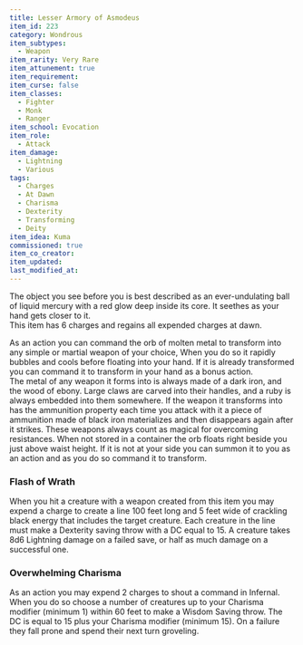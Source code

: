 ```yaml
---
title: Lesser Armory of Asmodeus
item_id: 223
category: Wondrous
item_subtypes: 
  - Weapon
item_rarity: Very Rare
item_attunement: true
item_requirement: 
item_curse: false
item_classes: 
  - Fighter
  - Monk
  - Ranger
item_school: Evocation
item_role: 
  - Attack
item_damage: 
  - Lightning
  - Various
tags:
  - Charges
  - At Dawn
  - Charisma
  - Dexterity
  - Transforming
  - Deity
item_idea: Kuma
commissioned: true
item_co_creator: 
item_updated: 
last_modified_at: 
---
```


The object you see before you is best described as an ever-undulating ball of liquid mercury with a red glow deep inside its core. It seethes as your hand gets closer to it.  
This item has 6 charges and regains all expended charges at dawn.

As an action you can command the orb of molten metal to transform into any simple or martial weapon of your choice, When you do so it rapidly bubbles and cools before floating into your hand. If it is already transformed you can command it to transform in your hand as a bonus action.  
The metal of any weapon it forms into is always made of a dark iron, and the wood of ebony. Large claws are carved into their handles, and a ruby is always embedded into them somewhere. If the weapon it transforms into has the ammunition property each time you attack with it a piece of ammunition made of black iron materializes and then disappears again after it strikes. These weapons always count as magical for overcoming resistances. When not stored in a container the orb floats right beside you just above waist height. If it is not at your side you can summon it to you as an action and as you do so command it to transform.

<!--excerpt-->
### Flash of Wrath
When you hit a creature with a weapon created from this item you may expend a charge to create a line 100 feet long and 5 feet wide of crackling black energy that includes the target creature. Each creature in the line must make a Dexterity saving throw with a DC equal to 15. A creature takes 8d6 Lightning damage on a failed save, or half as much damage on a successful one.

### Overwhelming Charisma
As an action you may expend 2 charges to shout a command in Infernal. When you do so choose a number of creatures up to your Charisma modifier (minimum 1) within 60 feet to make a Wisdom Saving throw. The DC is equal to 15 plus your Charisma modifier (minimum 15). On a failure they fall prone and spend their next turn groveling.
